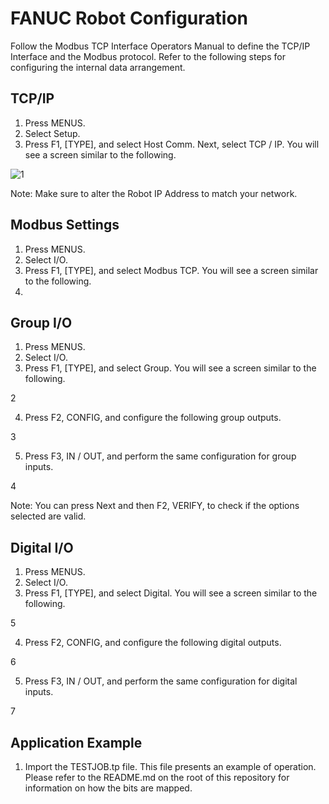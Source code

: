 # FANUC Robot Configuration

Follow the Modbus TCP Interface Operators Manual to define the TCP/IP Interface and the Modbus protocol. Refer to the following steps for configuring the internal data arrangement. 

## TCP/IP

1. Press MENUS.
2. Select Setup.
3. Press F1, [TYPE], and select Host Comm. Next, select TCP / IP. You will see a screen similar to the following.

![1](https://raw.githubusercontent.com/rarrais/RobotiqFANUCInterface/master/doc/1.png)


Note: Make sure to alter the Robot IP Address to match your network.

## Modbus Settings

1. Press MENUS.
2. Select I/O.
3. Press F1, [TYPE], and select Modbus TCP. You will see a screen similar to the following.
4. 



## Group I/O

1. Press MENUS.
2. Select I/O.
3. Press F1, [TYPE], and select Group. You will see a screen similar to the following.

2

4. Press F2, CONFIG, and configure the following group outputs.

3

5. Press F3, IN / OUT, and perform the same configuration for group inputs.

4

Note: You can press Next and then F2, VERIFY, to check if the options selected are valid.

## Digital I/O

1. Press MENUS.
2. Select I/O.
3. Press F1, [TYPE], and select Digital. You will see a screen similar to the following.

5

4. Press F2, CONFIG, and configure the following digital outputs.

6

5. Press F3, IN / OUT, and perform the same configuration for digital inputs.

7

## Application Example

1. Import the TESTJOB.tp file. This file presents an example of operation. Please refer to the README.md on the root of this repository for information on how the bits are mapped. 


